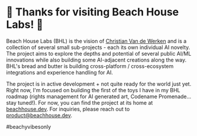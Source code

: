 # 🍋 Thanks for visiting Beach House Labs! 🍋

Beach House Labs (BHL) is the vision of [Christian Van de Werken](https://werken.com/bio) and is a collection of several small sub-projects - each its own individual AI novelty. The project aims to explore the depths and potential of several public AI/ML innovations while also building some AI-adjacent creations along the way. BHL's bread and butter is building cross-platform / cross-ecosystem integrations and experience handling for AI. 

The project is in active development + not quite ready for the world just yet. Right now, I'm focused on building the first of the toys I have in my BHL roadmap (rights management for AI generated art, Codename Promenade... stay tuned!). For now, you can find the project at its home at [beachhouse.dev](https://beachhouse.dev/). For inquiries, please reach out to product@beachhouse.dev.

#beachyvibesonly
